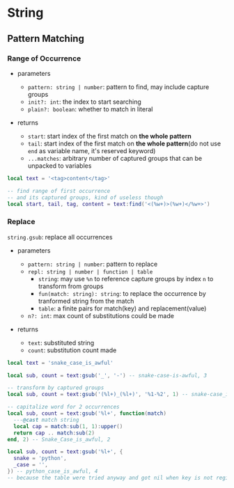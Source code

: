 # String

## Pattern Matching

### Range of Occurrence

- parameters
    - `pattern: string | number`: pattern to find, may include capture groups
    - `init?: int`: the index to start searching
    - `plain?: boolean`: whether to match in literal

- returns
    - `start`: start index of the first match on **the whole pattern**
    - `tail`: start index of the first match on **the whole pattern**(do not use `end` as variable name, it's reserved keyword)
    - `...matches`: arbitrary number of captured groups that can be unpacked to variables

```lua
local text = '<tag>content</tag>'

-- find range of first occurrence
-- and its captured groups, kind of useless though
local start, tail, tag, content = text:find('<(%w+)>(%w+)</%w+>')
```

### Replace

 `string.gsub`: replace all occurrences

- parameters
    - `pattern: string | number`: pattern to replace
    - `repl: string | number | function | table`
        - `string`: may use `%n` to reference capture groups by index `n` to transform from groups
        - `fun(match: string): string`: to replace the occurrence by tranformed string from the match
        - `table`: a finite pairs for match(key) and replacement(value)
    - `n?: int`: max count of substitutions could be made

- returns
    - `text`: substituted string
    - `count`: substitution count made

```lua
local text = 'snake_case_is_awful'

local sub, count = text:gsub('_', '-') -- snake-case-is-awful, 3

-- transform by captured groups
local sub, count = text:gsub('(%l+)_(%l+)', '%1-%2', 1) -- snake-case_is_awful, 1

-- capitalize word for 2 occurrences
local sub, count = text:gsub('%l+', function(match)
  ---@cast match string
  local cap = match:sub(1, 1):upper()
  return cap .. match:sub(2)
end, 2) -- Snake_Case_is_awful, 2

local sub, count = text:gsub('%l+', {
  snake = 'python',
  _case = '',
}) -- python_case_is_awful, 4
-- because the table were tried anyway and got nil when key is not registered
```
